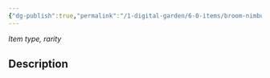 ```yaml
---
{"dg-publish":true,"permalink":"/1-digital-garden/6-0-items/broom-nimbus-2000/","tags":["#item","#magical","#broom"]}
---
```


*Item type, rarity*

## Description
